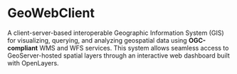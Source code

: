 # GeoWebClient
A client-server-based interoperable Geographic Information System (GIS) for visualizing, querying, and analyzing geospatial data using **OGC-compliant** WMS and WFS services. This system allows seamless access to GeoServer-hosted spatial layers through an interactive web dashboard built with OpenLayers.
